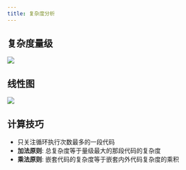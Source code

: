 ```yaml
---
title: 复杂度分析
---
```


## 复杂度量级

![](https://static.skynian.cn/20191021223418.png)

## 线性图

![](https://static.skynian.cn/20191021223403.png)

## 计算技巧

- 只关注循环执行次数最多的一段代码
- **加法原则**: 总复杂度等于量级最大的那段代码的复杂度
- **乘法原则**: 嵌套代码的复杂度等于嵌套内外代码复杂度的乘积
